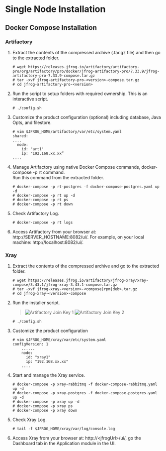 # Single Node Installation
## Docker Compose Installation

### Artifactory
1. Extract the contents of the compressed archive (.tar.gz file) and then go to the extracted folder.
    ```
    # wget https://releases.jfrog.io/artifactory/artifactory-pro/org/artifactory/pro/docker/jfrog-artifactory-pro/7.33.9/jfrog-artifactory-pro-7.33.9-compose.tar.gz
    # tar -xvf jfrog-artifactory-pro-<version>-compose.tar.gz
    # cd jfrog-artifactory-pro-<version>
    ```
2. Run the script to setup folders with required ownership. This is an interactive script.
    ```
    # ./config.sh
    ```
3. Customize the product configuration (optional) including database, Java Opts, and filestore.
    ```
    # vim $JFROG_HOME/artifactory/var/etc/system.yaml
    shared:
    ....
      node:
        id: "art1"
        ip: "192.168.xx.xx”
    ....
    ```
4. Manage Artifactory using native Docker Compose commands, docker-compose -p rt <action> command.<br>
Run this command from the extracted folder.
    ```
    # docker-compose -p rt-postgres -f docker-compose-postgres.yaml up -d
    # docker-compose -p rt up -d
    # docker-compose -p rt ps
    # docker-compose -p rt down
    ```
6. Check Artifactory Log.
    ```
    # docker-compose -p rt logs
    ```
7. Access Artifactory from your browser at: http://SERVER_HOSTNAME:8082/ui/. For example, on your local machine: http://localhost:8082/ui/.

### Xray
1. Extract the contents of the compressed archive and go to the extracted folder.
    ```
    # wget https://releases.jfrog.io/artifactory/jfrog-xray/xray-compose/3.43.1/jfrog-xray-3.43.1-compose.tar.gz
    # tar -xvf jfrog-xray-<version>-<compose|rpm|deb>.tar.gz
    # cd jfrog-xray-<version>-compose
    ```
2. Run the installer script.
    >![Artifactory Join Key 1](https://github.com/j1an5/JFrog_Self-Hosted/blob/main/resource/images/Artifactory%20Join%20Key%201.png?raw=true)
    ![Artifactory Join Key 2](https://github.com/j1an5/JFrog_Self-Hosted/blob/main/resource/images/Artifactory%20Join%20Key%202.png?raw=true)
    ```
    # ./config.sh
    ```
3. Customize the product configuration
    ```
    # vim $JFROG_HOME/xray/var/etc/system.yaml
    configVersion: 1
        ......
        node:
          id: "xray1"
          ip: "192.168.xx.xx"
        ....
    ```
4. Start and manage the Xray service.
    ```
    # docker-compose -p xray-rabbitmq -f docker-compose-rabbitmq.yaml up -d
    # docker-compose -p xray-postgres -f docker-compose-postgres.yaml up -d
    # docker-compose -p xray up -d
    # docker-compose -p xray ps
    # docker-compose -p xray down
    ```
5. Check Xray Log.
    ```
    # tail -f $JFROG_HOME/xray/var/log/console.log
    ```
6. Access Xray from your browser at: http://\<jfrogUrl>/ui/, go the Dashboard tab in the Application module in the UI.

